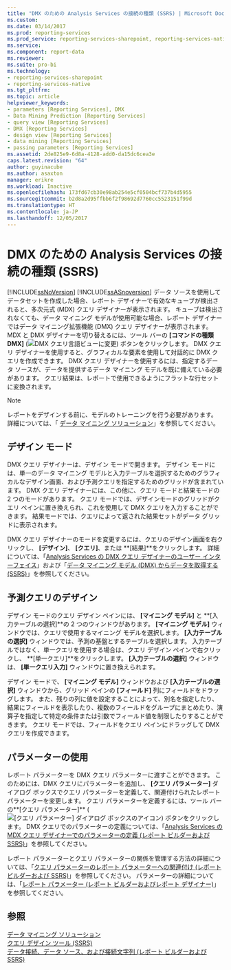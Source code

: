```yaml
---
title: "DMX のための Analysis Services の接続の種類 (SSRS) | Microsoft Docs"
ms.custom: 
ms.date: 03/14/2017
ms.prod: reporting-services
ms.prod_service: reporting-services-sharepoint, reporting-services-native
ms.service: 
ms.component: report-data
ms.reviewer: 
ms.suite: pro-bi
ms.technology:
- reporting-services-sharepoint
- reporting-services-native
ms.tgt_pltfrm: 
ms.topic: article
helpviewer_keywords:
- parameters [Reporting Services], DMX
- Data Mining Prediction [Reporting Services]
- query view [Reporting Services]
- DMX [Reporting Services]
- design view [Reporting Services]
- data mining [Reporting Services]
- passing parameters [Reporting Services]
ms.assetid: 2de825e9-6d8a-4128-add0-da15dc6cea3e
caps.latest.revision: "64"
author: guyinacube
ms.author: asaxton
manager: erikre
ms.workload: Inactive
ms.openlocfilehash: 173fd67cb30e98ab254e5cf0504bcf737b4d5955
ms.sourcegitcommit: b2d8a2d95ffbb6f2f98692d7760cc5523151f99d
ms.translationtype: HT
ms.contentlocale: ja-JP
ms.lasthandoff: 12/05/2017
---
```

# <a name="analysis-services-connection-type-for-dmx-ssrs"></a>DMX のための Analysis Services の接続の種類 (SSRS)
  [!INCLUDE[ssNoVersion](../../includes/ssnoversion-md.md)] [!INCLUDE[ssASnoversion](../../includes/ssasnoversion-md.md)] データ ソースを使用してデータセットを作成した場合、レポート デザイナーで有効なキューブが検出されると、多次元式 (MDX) クエリ デザイナーが表示されます。 キューブは検出されなくても、データ マイニング モデルが使用可能な場合、レポート デザイナーではデータ マイニング拡張機能 (DMX) クエリ デザイナーが表示されます。 MDX と DMX デザイナーを切り替えるには、ツール バーの **[コマンドの種類 DMX]** (![DMX クエリ言語ビューに変更](../../reporting-services/report-data/media/rsqdicon-commandtypedmx.gif "Change to DMX query language view")) ボタンをクリックします。 DMX クエリ デザイナーを使用すると、グラフィカルな要素を使用して対話的に DMX クエリを作成できます。 DMX クエリ デザイナーを使用するには、指定するデータ ソースが、データを提供するデータ マイニング モデルを既に備えている必要があります。 クエリ結果は、レポートで使用できるようにフラットな行セットに変換されます。  
  
> [!NOTE]  
>  レポートをデザインする前に、モデルのトレーニングを行う必要があります。 詳細については、「 [データ マイニング ソリューション](../../analysis-services/data-mining/data-mining-solutions.md)」を参照してください。  
  
## <a name="design-mode"></a>デザイン モード  
 DMX クエリ デザイナーは、デザイン モードで開きます。 デザイン モードには、単一のデータ マイニング モデルと入力テーブルを選択するためのグラフィカルなデザイン画面、および予測クエリを指定するためのグリッドが含まれています。 DMX クエリ デザイナーには、この他に、クエリ モードと結果モードの 2 つのモードがあります。 クエリ モードでは、デザインモードのグリッドがクエリ ペインに置き換えられ、これを使用して DMX クエリを入力することができます。 結果モードでは、クエリによって返された結果セットがデータ グリッドに表示されます。  
  
 DMX クエリ デザイナーのモードを変更するには、クエリのデザイン画面を右クリックし、 **[デザイン]**、 **[クエリ]**、または **[結果]**をクリックします。 詳細については、「[Analysis Services の DMX クエリ デザイナーのユーザー インターフェイス](../../reporting-services/report-data/analysis-services-dmx-query-designer-user-interface.md)」および「[データ マイニング モデル (DMX) からデータを取得する (SSRS)](../../reporting-services/report-data/retrieve-data-from-a-data-mining-model-dmx-ssrs.md)」を参照してください。  
  
## <a name="designing-a-prediction-query"></a>予測クエリのデザイン  
 デザイン モードのクエリ デザイン ペインには、 **[マイニング モデル]** と **[入力テーブルの選択]**の 2 つのウィンドウがあります。 **[マイニング モデル]** ウィンドウでは、クエリで使用するマイニング モデルを選択します。 **[入力テーブルの選択]** ウィンドウでは、予測の基盤とするテーブルを選択します。 入力テーブルではなく、単一クエリを使用する場合は、クエリ デザイン ペインで右クリックし、 **[単一クエリ]**をクリックします。 **[入力テーブルの選択]** ウィンドウは、 **[単一クエリ入力]** ウィンドウに置き換えられます。  
  
 デザイン モードで、 **[マイニング モデル]** ウィンドウおよび **[入力テーブルの選択]** ウィンドウから、グリッド ペインの **[フィールド]** 列にフィールドをドラッグします。 また、残りの列に値を設定することによって、別名を指定したり、結果にフィールドを表示したり、複数のフィールドをグループにまとめたり、演算子を指定して特定の条件または引数でフィールド値を制限したりすることができます。 クエリ モードでは、フィールドをクエリ ペインにドラッグして DMX クエリを作成できます。  
  
## <a name="using-parameters"></a>パラメーターの使用  
 レポート パラメーターを DMX クエリ パラメーターに渡すことができます。 このためには、DMX クエリにパラメーターを追加し、 **[クエリ パラメーター]** ダイアログ ボックスでクエリ パラメーターを定義して、関連付けられたレポート パラメーターを変更します。 クエリ パラメーターを定義するには、ツール バーの**[クエリ パラメーター]** (![[クエリ パラメーター] ダイアログ ボックスのアイコン](../../reporting-services/report-data/media/iconqueryparameter.gif "Icon for the Query Parameters dialog box")) ボタンをクリックします。 DMX クエリでのパラメーターの定義については、「[Analysis Services の MDX クエリ デザイナーでのパラメーターの定義 (レポート ビルダーおよび SSRS)](../../reporting-services/report-data/define-parameters-in-the-mdx-query-designer-for-analysis-services.md)」を参照してください。  
  
 レポート パラメーターとクエリ パラメーターの関係を管理する方法の詳細については、「[クエリ パラメーターのレポート パラメーターへの関連付け (レポート ビルダーおよび SSRS)](../../reporting-services/report-data/associate-a-query-parameter-with-a-report-parameter-report-builder-and-ssrs.md)」を参照してください。 パラメーターの詳細については、「[レポート パラメーター (レポート ビルダーおよびレポート デザイナー)](../../reporting-services/report-design/report-parameters-report-builder-and-report-designer.md)」を参照してください。  
  
## <a name="see-also"></a>参照  
 [データ マイニング ソリューション](../../analysis-services/data-mining/data-mining-solutions.md)   
 [クエリ デザイン ツール (SSRS)](../../reporting-services/report-data/query-design-tools-ssrs.md)   
 [データ接続、データ ソース、および接続文字列 (レポート ビルダーおよび SSRS)](../../reporting-services/report-data/data-connections-data-sources-and-connection-strings-report-builder-and-ssrs.md)  
  
  
